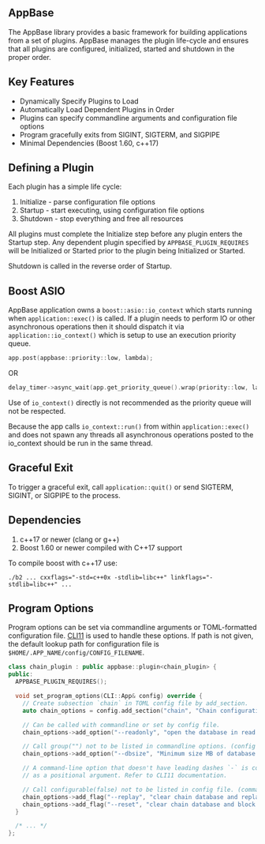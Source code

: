 AppBase
--------------

The AppBase library provides a basic framework for building applications from a set of plugins.
AppBase manages the plugin life-cycle and ensures that all plugins are configured, initialized, started and shutdown in the proper order.

## Key Features

- Dynamically Specify Plugins to Load
- Automatically Load Dependent Plugins in Order
- Plugins can specify commandline arguments and configuration file options
- Program gracefully exits from SIGINT, SIGTERM, and SIGPIPE
- Minimal Dependencies (Boost 1.60, c++17)

## Defining a Plugin

Each plugin has a simple life cycle:

1. Initialize - parse configuration file options
1. Startup - start executing, using configuration file options
1. Shutdown - stop everything and free all resources

All plugins must complete the Initialize step before any plugin enters the Startup step.
Any dependent plugin specified by `APPBASE_PLUGIN_REQUIRES` will be Initialized or Started prior to the plugin being Initialized or Started.

Shutdown is called in the reverse order of Startup.

## Boost ASIO

AppBase application owns a `boost::asio::io_context` which starts running when `application::exec()` is called.
If a plugin needs to perform IO or other asynchronous operations then it should dispatch it via `application::io_context()` which is setup to use an execution priority queue.
``` c++
app.post(appbase::priority::low, lambda);
```
OR
``` c++
delay_timer->async_wait(app.get_priority_queue().wrap(priority::low, lambda));
```
Use of `io_context()` directly is not recommended as the priority queue will not be respected.

Because the app calls `io_context::run()` from within `application::exec()` and does not spawn any threads all asynchronous operations posted to the io_context should be run in the same thread.

## Graceful Exit

To trigger a graceful exit, call `application::quit()` or send SIGTERM, SIGINT, or SIGPIPE to the process.

## Dependencies

1. c++17 or newer  (clang or g++)
2. Boost 1.60 or newer compiled with C++17 support

To compile boost with c++17 use:

```
./b2 ... cxxflags="-std=c++0x -stdlib=libc++" linkflags="-stdlib=libc++" ...
```

## Program Options

Program options can be set via commandline arguments or TOML-formatted configuration file.
[CLI11](https://github.com/CLIUtils/CLI11) is used to handle these options.
If path is not given, the default lookup path for configuration file is `$HOME/.APP_NAME/config/CONFIG_FILENAME`.

``` c++
class chain_plugin : public appbase::plugin<chain_plugin> {
public:
  APPBASE_PLUGIN_REQUIRES();

  void set_program_options(CLI::App& config) override {
    // Create subsection `chain` in TOML config file by add_section.
    auto chain_options = config.add_section("chain", "Chain configuration");

    // Can be called with commandline or set by config file.
    chain_options->add_option("--readonly", "open the database in read only mode");

    // Call group("") not to be listed in commandline options. (config file only options)
    chain_options->add_option("--dbsize", "Minimum size MB of database shared memory file")->default_val(8 * 1024ULL)->group("");

    // A command-line option that doesn't have leading dashes `-` is considered
    // as a positional argument. Refer to CLI11 documentation.

    // Call configurable(false) not to be listed in config file. (commandline only options)
    chain_options->add_flag("--replay", "clear chain database and replay all blocks")->configurable(false);
    chain_options->add_flag("--reset", "clear chain database and block log")->configurable(false);
  }

  /* ... */
};
```
